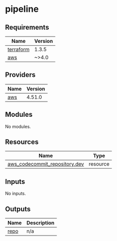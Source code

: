 # pipeline

<!-- BEGINNING OF PRE-COMMIT-TERRAFORM DOCS HOOK -->
## Requirements

| Name | Version |
|------|---------|
| <a name="requirement_terraform"></a> [terraform](#requirement\_terraform) | 1.3.5 |
| <a name="requirement_aws"></a> [aws](#requirement\_aws) | ~>4.0 |

## Providers

| Name | Version |
|------|---------|
| <a name="provider_aws"></a> [aws](#provider\_aws) | 4.51.0 |

## Modules

No modules.

## Resources

| Name | Type |
|------|------|
| [aws_codecommit_repository.dev](https://registry.terraform.io/providers/hashicorp/aws/latest/docs/resources/codecommit_repository) | resource |

## Inputs

No inputs.

## Outputs

| Name | Description |
|------|-------------|
| <a name="output_repo"></a> [repo](#output\_repo) | n/a |
<!-- END OF PRE-COMMIT-TERRAFORM DOCS HOOK -->
